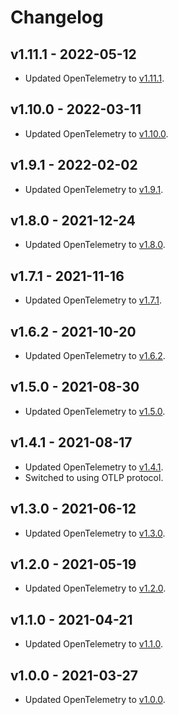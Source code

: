 # Changelog

## v1.11.1 - 2022-05-12

- Updated OpenTelemetry to
  [v1.11.1](https://github.com/open-telemetry/opentelemetry-python/releases/tag/v1.11.1).

## v1.10.0 - 2022-03-11

- Updated OpenTelemetry to
  [v1.10.0](https://github.com/open-telemetry/opentelemetry-python/releases/tag/v1.10.0).

## v1.9.1 - 2022-02-02

- Updated OpenTelemetry to
  [v1.9.1](https://github.com/open-telemetry/opentelemetry-python/releases/tag/v1.9.1).

## v1.8.0 - 2021-12-24

- Updated OpenTelemetry to
  [v1.8.0](https://github.com/open-telemetry/opentelemetry-python/releases/tag/v1.8.0).

## v1.7.1 - 2021-11-16

- Updated OpenTelemetry to
  [v1.7.1](https://github.com/open-telemetry/opentelemetry-python/releases/tag/v1.7.1).

## v1.6.2 - 2021-10-20

- Updated OpenTelemetry to
  [v1.6.2](https://github.com/open-telemetry/opentelemetry-python/releases/tag/v1.6.2).

## v1.5.0 - 2021-08-30

- Updated OpenTelemetry to
  [v1.5.0](https://github.com/open-telemetry/opentelemetry-python/releases/tag/v1.5.0).

## v1.4.1 - 2021-08-17

- Updated OpenTelemetry to
  [v1.4.1](https://github.com/open-telemetry/opentelemetry-python/releases/tag/v1.4.1).
- Switched to using OTLP protocol.

## v1.3.0 - 2021-06-12

- Updated OpenTelemetry to
  [v1.3.0](https://github.com/open-telemetry/opentelemetry-python/releases/tag/v1.3.0).

## v1.2.0 - 2021-05-19

- Updated OpenTelemetry to
  [v1.2.0](https://github.com/open-telemetry/opentelemetry-python/releases/tag/v1.2.0).

## v1.1.0 - 2021-04-21

- Updated OpenTelemetry to
  [v1.1.0](https://github.com/open-telemetry/opentelemetry-python/releases/tag/v1.1.0).

## v1.0.0 - 2021-03-27

- Updated OpenTelemetry to
  [v1.0.0](https://github.com/open-telemetry/opentelemetry-python/releases/tag/v1.0.0).
